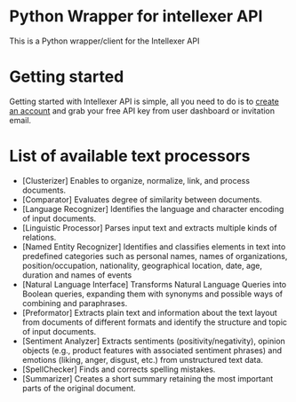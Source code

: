 # Python Wrapper for intellexer API
This is a Python wrapper/client for the Intellexer API
# Getting started
Getting started with Intellexer API is simple, all you need to do is to [create an account](http://esapi.intellexer.com/Account/Register) and grab your free API key from user
dashboard or invitation email.
# List of available text processors
* [Clusterizer] Enables to organize, normalize, link, and process documents.
* [Comparator] Evaluates degree of similarity between documents.
* [Language Recognizer] Identifies the language and character encoding of input documents.
* [Linguistic Processor] Parses input text and extracts multiple kinds of relations.
* [Named Entity Recognizer] Identifies and classifies elements in text into predefined categories such as personal names, names of organizations, position/occupation, nationality, geographical location, date, age, duration and names of events
* [Natural Language Interface] Transforms Natural Language Queries into Boolean queries, expanding them with synonyms and possible ways of combining and paraphrases.
* [Preformator] Extracts plain text and information about the text layout from documents of different formats and identify the structure and topic of input documents.
* [Sentiment Analyzer] Extracts sentiments (positivity/negativity), opinion objects (e.g., product features with associated sentiment phrases) and emotions (liking, anger, disgust, etc.) from unstructured text data.
* [SpellChecker] Finds and corrects spelling mistakes.
* [Summarizer] Creates a short summary retaining the most important parts of the original document.
